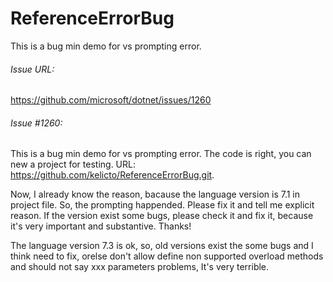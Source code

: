 # ReferenceErrorBug
This is a bug min demo for vs prompting error.

###### Issue URL:
https://github.com/microsoft/dotnet/issues/1260

###### Issue #1260:
This is a bug min demo for vs prompting error. The code is right, you can new a project for testing. URL: https://github.com/kelicto/ReferenceErrorBug.git.

Now, I already know the reason, bacause the language version is 7.1 in project file. So, the prompting happended. Please fix it and tell me explicit reason. If the version exist some bugs, please check it and fix it, because it's very important and substantive. Thanks!

The language version 7.3 is ok, so, old versions exist the some bugs and I think need to fix, orelse don't allow define non supported overload methods and should not say xxx parameters problems, It's very terrible.
